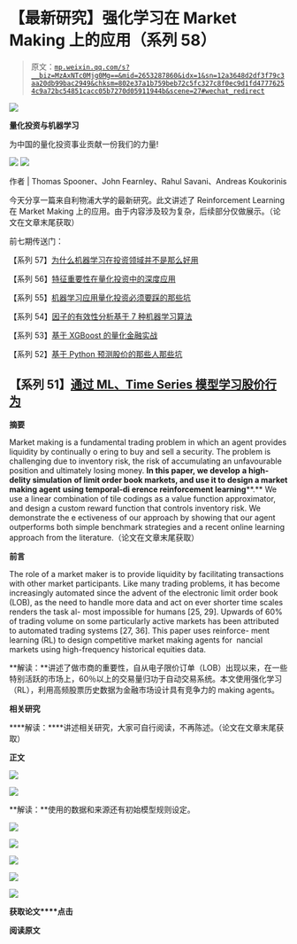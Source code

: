 # 【最新研究】强化学习在 Market Making 上的应用（系列 58）

> 原文：[`mp.weixin.qq.com/s?__biz=MzAxNTc0Mjg0Mg==&mid=2653287860&idx=1&sn=12a3648d2df3f79c3aa20db99bac2949&chksm=802e37a1b759beb72c5fc327c8f0ec9d1fd47776254c9a72bc54851cacc05b7270d05911944b&scene=27#wechat_redirect`](http://mp.weixin.qq.com/s?__biz=MzAxNTc0Mjg0Mg==&mid=2653287860&idx=1&sn=12a3648d2df3f79c3aa20db99bac2949&chksm=802e37a1b759beb72c5fc327c8f0ec9d1fd47776254c9a72bc54851cacc05b7270d05911944b&scene=27#wechat_redirect)

![](img/0c3ddf05156b60d71602451bec763375.png)

**量化投资与机器学习**

为中国的量化投资事业贡献一份我们的力量!

![](img/a8465e65bf54c375c9f3fba202bb9d86.png) ![](img/70f852b412b4ec40489fcd4c5d400e14.png)

作者 | Thomas Spooner、John Fearnley、Rahul Savani、Andreas Koukorinis

今天分享一篇来自利物浦大学的最新研究。此文讲述了 Reinforcement Learning 在 Market Making 上的应用。由于内容涉及较为复杂，后续部分仅做展示。（论文在文章末尾获取）

前七期传送门：

【系列 57】[为什么机器学习在投资领域并不是那么好用](https://mp.weixin.qq.com/s?__biz=MzAxNTc0Mjg0Mg==&mid=2653287798&idx=1&sn=e246e931e8770386c68b0b10ed735116&chksm=802e3763b759be7556ca7f77d8128df3421633a51f3010a2527a39cb16a69c760f3589cdb943&scene=21#wechat_redirect)

【系列 56】[特征重要性在量化投资中的深度应用](https://mp.weixin.qq.com/s?__biz=MzAxNTc0Mjg0Mg==&mid=2653287672&idx=1&sn=9f59afb57b99cab6692367578c0aaa70&chksm=802e36edb759bffbd644791bb16bbe1ee0042ac3118421976e13141b807f90ae1f3d752c3450&scene=21#wechat_redirect)

【系列 55】[机器学习应用量化投资必须要踩的那些坑](https://mp.weixin.qq.com/s?__biz=MzAxNTc0Mjg0Mg==&mid=2653287642&idx=1&sn=a7c71f89c3ad6f60590585b1bf016780&chksm=802e36cfb759bfd9a629eae57fc430ff457753a138d053cb7666d55cd41f91809d821285a521&scene=21#wechat_redirect)

【系列 54】[因子的有效性分析基于 7 种机器学习算法](https://mp.weixin.qq.com/s?__biz=MzAxNTc0Mjg0Mg==&mid=2653287512&idx=1&sn=14ee62549dab3c64468f78b3dbfd39a5&chksm=802e364db759bf5bb5abffc6a50f72d0e31722c178e01ce11a3d48fb28386055e741c9ecce8d&scene=21#wechat_redirect)

【系列 53】[基于 XGBoost 的量化金融实战](https://mp.weixin.qq.com/s?__biz=MzAxNTc0Mjg0Mg==&mid=2653287481&idx=1&sn=dcb1dda1e2362d8297ae1a97845cf02e&chksm=802e362cb759bf3a3aaea75af824451a3dba7345ecc73e27facc4b917792835fdd2878403c8c&scene=21#wechat_redirect)

【系列 52】[基于 Python 预测股价的那些人那些坑](https://mp.weixin.qq.com/s?__biz=MzAxNTc0Mjg0Mg==&mid=2653287306&idx=1&sn=9f374874636e7d6d52a9b3d92d6aa81b&chksm=802e319fb759b8896acf2ed9529da88a8fda0d76d6a3b816854e9ad5eeecfd6f4af75dd65804&scene=21#wechat_redirect)

## 【系列 51】[通过 ML、Time Series 模型学习股价行为](https://mp.weixin.qq.com/s?__biz=MzAxNTc0Mjg0Mg==&mid=2653287197&idx=1&sn=9630389a52c7d0be4c1feaf3a534c2ce&chksm=802e3108b759b81ed11174f71b23fb73abe5c4ebad0f9d480b6efbd8f7e644de6b2232dc63fa&scene=21#wechat_redirect)

**摘要**

Market making is a fundamental trading problem in which an agent provides liquidity by continually o ering to buy and sell a security. The problem is challenging due to inventory risk, the risk of accumulating an unfavourable position and ultimately losing money. **In this paper, we develop** **a high- delity simulation** **of limit order book markets, and use it to design a market making agent** **using temporal-di erence reinforcement learning****.** We use a linear combination of tile codings as a value function approximator, and design a custom reward function that controls inventory risk. We demonstrate the e ectiveness of our approach by showing that our agent outperforms both simple benchmark strategies and a recent online learning approach from the literature.（论文在文章末尾获取）

**前言**

The role of a market maker is to provide liquidity by facilitating transactions with other market participants. Like many trading problems, it has become increasingly automated since the advent of the electronic limit order book (LOB), as the need to handle more data and act on ever shorter time scales renders the task al- most impossible for humans [25, 29]. Upwards of 60% of trading volume on some particularly active markets has been attributed to automated trading systems [27, 36]. This paper uses reinforce- ment learning (RL) to design competitive market making agents for  nancial markets using high-frequency historical equities data.

**解读：**讲述了做市商的重要性，自从电子限价订单（LOB）出现以来，在一些特别活跃的市场上，60％以上的交易量归功于自动交易系统。本文使用强化学习（RL），利用高频股票历史数据为金融市场设计具有竞争力的 making agents。

**相关研究**

****解读：****讲述相关研究，大家可自行阅读，不再陈述。（论文在文章末尾获取）

**正文**

![](img/2b9e19ced43a3b1d2d380eea6b577081.png)

![](img/bc9e69a74687fb3f99c8bd20305dd6be.png)

**解读：**使用的数据和来源还有初始模型规则设定。

![](img/fab84b6d945630e86afe164263175cfa.png)

![](img/cbdf3f7ede0003e3dbd45ceacbcc4527.png)

![](img/6fad62bfe5373ca7a1f8c8877b97a525.png)

![](img/7835e66c8dd309ae77a5ffea68d1e7cc.png)

![](img/0eaae0f48bf6cb7add0cc5b2040ef867.png)

**获取论文****点击**

**阅读原文**